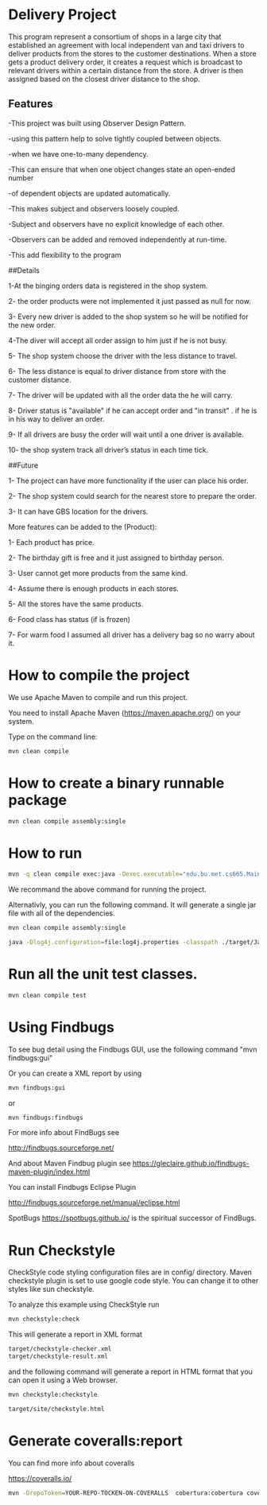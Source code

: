 # Delivery Project
This program represent a consortium of shops in a large city that established an agreement with local independent van and taxi drivers to deliver products from the stores to the customer destinations. When a store gets a product delivery order, it creates a request which is broadcast to relevant drivers within a certain distance from the store. A driver is then assigned based on the closest driver distance to the shop.


## Features
-This project was built using Observer Design Pattern.

-using this pattern help to solve tightly coupled between objects.

-when we have one-to-many dependency.

-This can ensure that when one object changes state an open-ended number

-of dependent objects are updated automatically.

-This makes subject and observers loosely coupled.

-Subject and observers have no explicit knowledge of each other.

-Observers can be added and removed independently at run-time.

-This add flexibility to the program



##Details

1-At the binging orders data is registered in the shop system.

2- the order products were not implemented it just passed as null for now.

3- Every new driver is added to the shop system so he will be notified for the new order.

4-The diver will accept all order assign to him just if he is not busy.

5- The shop system choose the driver with the less distance to travel.

6- The less distance is equal to driver distance from store with the customer distance.

7- The driver will be updated with all the order data the he will carry.

8- Driver status is "available" if he can accept order and "in transit" . if he is in his way to deliver an order.

9- If all drivers are busy the order will wait until a one driver is available.

10- the shop system track all driver’s status in each time tick.

##Future

1- The project can have more functionality if the user can place his order.

2- The shop system could search for the nearest store to prepare the order.

3- It can have GBS location for the drivers.

More features can be added to the (Product):

1- Each product has price.

2- The birthday gift is free and it just assigned to birthday person.

3- User cannot get more products from the same kind.

4- Assume there is enough products in each stores.

5- All the stores have the same products.

6- Food class has status (if is frozen)

7- For warm food I assumed all driver has a delivery bag so no warry about it.











# How to compile the project

We use Apache Maven to compile and run this project. 

You need to install Apache Maven (https://maven.apache.org/)  on your system. 

Type on the command line: 

```bash
mvn clean compile
```

# How to create a binary runnable package 


```bash
mvn clean compile assembly:single
```


# How to run

```bash
mvn -q clean compile exec:java -Dexec.executable="edu.bu.met.cs665.Main" -Dlog4j.configuration="file:log4j.properties"
```

We recommand the above command for running the project. 

Alternativly, you can run the following command. It will generate a single jar file with all of the dependencies. 

```bash
mvn clean compile assembly:single

java -Dlog4j.configuration=file:log4j.properties -classpath ./target/JavaProjectTemplate-1.0-SNAPSHOT-jar-with-dependencies.jar  edu.bu.met.cs665.Main
```


# Run all the unit test classes.


```bash
mvn clean compile test

```

# Using Findbugs 

To see bug detail using the Findbugs GUI, use the following command "mvn findbugs:gui"

Or you can create a XML report by using  


```bash
mvn findbugs:gui 
```

or 


```bash
mvn findbugs:findbugs
```


For more info about FindBugs see 

http://findbugs.sourceforge.net/

And about Maven Findbug plugin see 
https://gleclaire.github.io/findbugs-maven-plugin/index.html


You can install Findbugs Eclipse Plugin 

http://findbugs.sourceforge.net/manual/eclipse.html



SpotBugs https://spotbugs.github.io/ is the spiritual successor of FindBugs.


# Run Checkstyle 

CheckStyle code styling configuration files are in config/ directory. Maven checkstyle plugin is set to use google code style. 
You can change it to other styles like sun checkstyle. 

To analyze this example using CheckStyle run 

```bash
mvn checkstyle:check
```

This will generate a report in XML format


```bash
target/checkstyle-checker.xml
target/checkstyle-result.xml
```

and the following command will generate a report in HTML format that you can open it using a Web browser. 

```bash
mvn checkstyle:checkstyle
```

```bash
target/site/checkstyle.html
```


# Generate  coveralls:report 

You can find more info about coveralls 

https://coveralls.io/

```bash
mvn -DrepoToken=YOUR-REPO-TOCKEN-ON-COVERALLS  cobertura:cobertura coveralls:report
```


